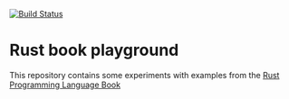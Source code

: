 [![Build Status](https://travis-ci.org/vpetrigo/rust_book.svg?branch=master)](https://travis-ci.org/vpetrigo/rust_book)

# Rust book playground

This repository contains some experiments with examples from
the [Rust Programming Language Book][1]

[1]: https://doc.rust-lang.org/book/index.html
